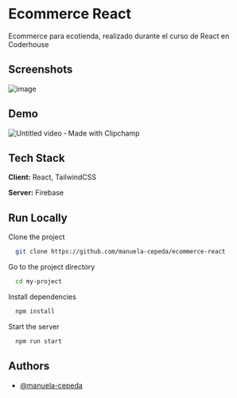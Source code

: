 # Ecommerce React

Ecommerce para ecotienda, realizado durante el curso de React en Coderhouse



## Screenshots

![image](https://user-images.githubusercontent.com/79425483/168687479-7fa34036-2526-405b-9f04-117471fe5596.png)

## Demo

![Untitled video ‐ Made with Clipchamp](https://user-images.githubusercontent.com/79425483/168688795-c33adb25-5771-42be-bab3-dd8cd2232665.gif)


## Tech Stack

**Client:** React, TailwindCSS 

**Server:** Firebase 

## Run Locally

Clone the project

```bash
  git clone https://github.com/manuela-cepeda/ecommerce-react
```

Go to the project directory

```bash
  cd my-project
```

Install dependencies

```bash
  npm install
```

Start the server

```bash
  npm run start
```


## Authors

- [@manuela-cepeda](https://github.com/manuela-cepeda)
